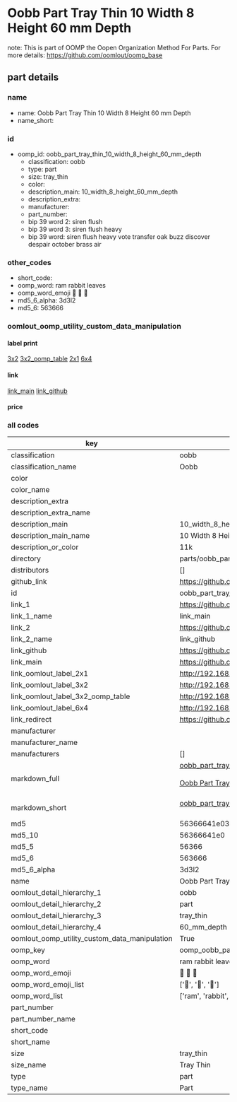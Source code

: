 # Oobb Part Tray Thin 10 Width 8 Height 60 mm Depth  

note: This is part of OOMP the Oopen Organization Method For Parts. For more details: https://github.com/oomlout/oomp_base

##  part details
  







### name
* name: Oobb Part Tray Thin 10 Width 8 Height 60 mm Depth
* name_short: 
### id
* oomp_id: oobb_part_tray_thin_10_width_8_height_60_mm_depth
  * classification: oobb
  * type: part
  * size: tray_thin
  * color: 
  * description_main: 10_width_8_height_60_mm_depth
  * description_extra: 
  * manufacturer: 
  * part_number: 
  * bip 39 word 2: siren flush
  * bip 39 word 3: siren flush heavy
  * bip 39 word: siren flush heavy vote transfer oak buzz discover despair october brass air

### other_codes
* short_code: 
* oomp_word: ram rabbit leaves
* oomp_word_emoji :ram: :rabbit: :leaves:
* md5_6_alpha: 3d3l2
* md5_6: 563666






### oomlout_oomp_utility_custom_data_manipulation
#### label print
[3x2](http://192.168.1.245:1112/?label=oomp%203d3l2)
[3x2_oomp_table](http://192.168.1.108:1112/?label=oomp%203d3l2)
[2x1](http://192.168.1.242:1112/?label=oomp%203d3l2)
[6x4](http://192.168.1.55:1112/?label=oomp%203d3l2)    

#### link

[link_main](https://github.com/oomlout/oomlout_oomp_version_1_messy/tree/main/parts/oobb_part_tray_thin_10_width_8_height_60_mm_depth) [link_github](https://github.com/oomlout/oomlout_oomp_version_1_messy/tree/main/parts/oobb_part_tray_thin_10_width_8_height_60_mm_depth)                             

#### price







### all codes 
| key | value |  
| --- | --- |  
| classification | oobb |  
| classification_name | Oobb |  
| color |  |  
| color_name |  |  
| description_extra |  |  
| description_extra_name |  |  
| description_main | 10_width_8_height_60_mm_depth |  
| description_main_name | 10 Width 8 Height 60 mm Depth |  
| description_or_color | 11k |  
| directory | parts/oobb_part_tray_thin_10_width_8_height_60_mm_depth |  
| distributors | [] |  
| github_link | https://github.com/oomlout/oomlout_oomp_part_src/tree/main/parts/oobb_part_tray_thin_10_width_8_height_60_mm_depth |  
| id | oobb_part_tray_thin_10_width_8_height_60_mm_depth |  
| link_1 | https://github.com/oomlout/oomlout_oomp_version_1_messy/tree/main/parts/oobb_part_tray_thin_10_width_8_height_60_mm_depth |  
| link_1_name | link_main |  
| link_2 | https://github.com/oomlout/oomlout_oomp_version_1_messy/tree/main/parts/oobb_part_tray_thin_10_width_8_height_60_mm_depth |  
| link_2_name | link_github |  
| link_github | https://github.com/oomlout/oomlout_oomp_version_1_messy/tree/main/parts/oobb_part_tray_thin_10_width_8_height_60_mm_depth |  
| link_main | https://github.com/oomlout/oomlout_oomp_version_1_messy/tree/main/parts/oobb_part_tray_thin_10_width_8_height_60_mm_depth |  
| link_oomlout_label_2x1 | http://192.168.1.242:1112/?label=oomp%203d3l2 |  
| link_oomlout_label_3x2 | http://192.168.1.245:1112/?label=oomp%203d3l2 |  
| link_oomlout_label_3x2_oomp_table | http://192.168.1.108:1112/?label=oomp%203d3l2 |  
| link_oomlout_label_6x4 | http://192.168.1.55:1112/?label=oomp%203d3l2 |  
| link_redirect | https://github.com/oomlout/oomlout_oomp_version_1_messy/tree/main/parts/oobb_part_tray_thin_10_width_8_height_60_mm_depth |  
| manufacturer |  |  
| manufacturer_name |  |  
| manufacturers | [] |  
| markdown_full | [oobb_part_tray_thin_10_width_8_height_60_mm_depth](none)<br>[](none)<br>[Oobb Part Tray Thin 10 Width 8 Height 60 Mm Depth](none)<br><br> |  
| markdown_short | [oobb_part_tray_thin_10_width_8_height_60_mm_depth](none)<br><br> |  
| md5 | 56366641e03ee3f25f739f5ed4d6764b |  
| md5_10 | 56366641e0 |  
| md5_5 | 56366 |  
| md5_6 | 563666 |  
| md5_6_alpha | 3d3l2 |  
| name | Oobb Part Tray Thin 10 Width 8 Height 60 mm Depth |  
| oomlout_detail_hierarchy_1 | oobb |  
| oomlout_detail_hierarchy_2 | part |  
| oomlout_detail_hierarchy_3 | tray_thin |  
| oomlout_detail_hierarchy_4 | 60_mm_depth |  
| oomlout_oomp_utility_custom_data_manipulation | True |  
| oomp_key | oomp_oobb_part_tray_thin_10_width_8_height_60_mm_depth |  
| oomp_word | ram rabbit leaves |  
| oomp_word_emoji | :ram: :rabbit: :leaves: |  
| oomp_word_emoji_list | [':ram:', ':rabbit:', ':leaves:'] |  
| oomp_word_list | ['ram', 'rabbit', 'leaves'] |  
| part_number |  |  
| part_number_name |  |  
| short_code |  |  
| short_name |  |  
| size | tray_thin |  
| size_name | Tray Thin |  
| type | part |  
| type_name | Part |  

